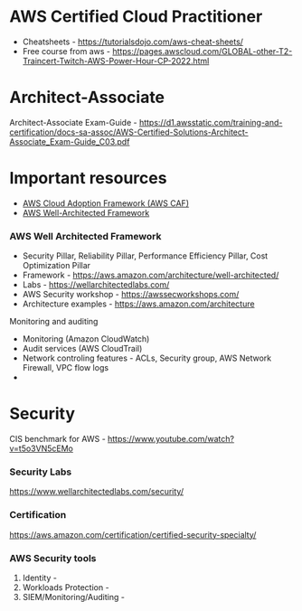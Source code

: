 # AWS Certified Cloud Practitioner
- Cheatsheets - https://tutorialsdojo.com/aws-cheat-sheets/
- Free course from aws - https://pages.awscloud.com/GLOBAL-other-T2-Traincert-Twitch-AWS-Power-Hour-CP-2022.html

# Architect-Associate
Architect-Associate Exam-Guide - https://d1.awsstatic.com/training-and-certification/docs-sa-assoc/AWS-Certified-Solutions-Architect-Associate_Exam-Guide_C03.pdf
# Important resources 
- [AWS Cloud Adoption Framework (AWS CAF)](https://aws.amazon.com/cloud-adoption-framework/)
- [AWS Well-Architected Framework](https://docs.aws.amazon.com/wellarchitected/latest/framework/welcome.html)
### AWS Well Architected Framework
- Security Pillar, Reliability Pillar, Performance Efficiency Pillar, Cost Optimization Pillar
- Framework - https://aws.amazon.com/architecture/well-architected/
- Labs - https://wellarchitectedlabs.com/
- AWS Security workshop - https://awssecworkshops.com/
- Architecture examples - https://aws.amazon.com/architecture

Monitoring and auditing
- Monitoring (Amazon CloudWatch)
- Audit services (AWS CloudTrail)
- Network controling features - ACLs, Security group, AWS Network Firewall, VPC flow logs
- 


# Security

CIS benchmark for AWS - https://www.youtube.com/watch?v=t5o3VN5cEMo

### Security Labs
https://www.wellarchitectedlabs.com/security/

### Certification
https://aws.amazon.com/certification/certified-security-specialty/

### AWS Security tools
1. Identity                    -  
2. Workloads Protection        -  
3. SIEM/Monitoring/Auditing    -  
